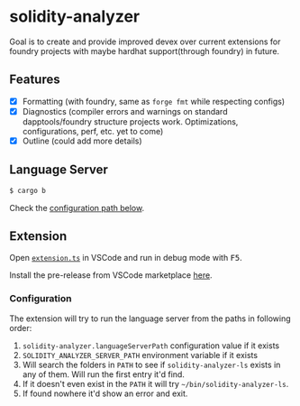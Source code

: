# solidity-analyzer

Goal is to create and provide improved devex over current extensions
for foundry projects with maybe hardhat support(through foundry) in future.

## Features

- [x] Formatting (with foundry, same as `forge fmt` while respecting configs)
- [x] Diagnostics (compiler errors and warnings on standard dapptools/foundry structure projects work. Optimizations, configurations, perf, etc. yet to come)
- [x] Outline (could add more details)

## Language Server

```bash
$ cargo b
```

Check the [configuration path below](#configuration).

## Extension

Open [`extension.ts`](./client/src/extension.ts) in VSCode and run in debug mode
with <kbd>F5</kbd>.

Install the pre-release from VSCode marketplace [here](https://marketplace.visualstudio.com/items?itemName=parmanu.solidity-analyzer-language-client-prerelease).

### Configuration

The extension will try to run the language server from the paths in following order:

1. `solidity-analyzer.languageServerPath` configuration value if it exists
2. `SOLIDITY_ANALYZER_SERVER_PATH` environment variable if it exists
3. Will search the folders in `PATH` to see if `solidity-analyzer-ls` exists in any of them. Will run the first entry it'd find.
4. If it doesn't even exist in the `PATH` it will try `~/bin/solidity-analyzer-ls`.
5. If found nowhere it'd show an error and exit.
